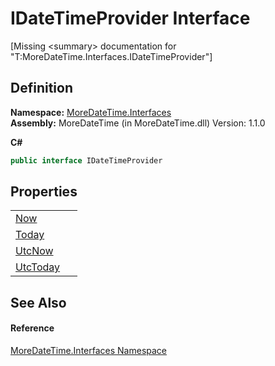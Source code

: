 # IDateTimeProvider Interface


\[Missing &lt;summary&gt; documentation for "T:MoreDateTime.Interfaces.IDateTimeProvider"\]



## Definition
**Namespace:** <a href="ef345705-d0d8-5472-d7be-04b87d131a0e">MoreDateTime.Interfaces</a>  
**Assembly:** MoreDateTime (in MoreDateTime.dll) Version: 1.1.0

**C#**
``` C#
public interface IDateTimeProvider
```



## Properties
<table>
<tr>
<td><a href="dd046f7a-a3ee-37c0-facd-7475847167d7">Now</a></td>
<td> </td></tr>
<tr>
<td><a href="f7abaacc-22d1-f792-7a6d-7aaa3937f1b9">Today</a></td>
<td> </td></tr>
<tr>
<td><a href="b21ecec1-b604-8a85-1fc7-dbc75c1854b6">UtcNow</a></td>
<td> </td></tr>
<tr>
<td><a href="80e79d88-9bf4-76c5-c023-1d61555fa143">UtcToday</a></td>
<td> </td></tr>
</table>

## See Also


#### Reference
<a href="ef345705-d0d8-5472-d7be-04b87d131a0e">MoreDateTime.Interfaces Namespace</a>  
